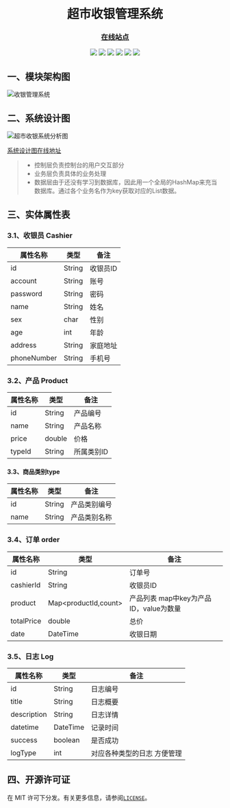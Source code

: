 
<html>
    <center>
    <h1 id="title">超市收银管理系统</h1>
    <h3><a href="https://shaoxiongdu.github.io/SupermarketCashRegisterSystem/#/" target="_blank">在线站点</a></h3>
    <img src="https://img.shields.io/badge/超市收银-管理系统-blue"/>
    <img src="https://img.shields.io/badge/收银-模块-blue"/>
    <img src="https://img.shields.io/badge/商品管理-模块-yellow"/>
    <img src="https://img.shields.io/badge/商品类型管理-模块-purple"/>
    <img src="https://img.shields.io/badge/收银员管理-模块-green"/>
    <img src="https://img.shields.io/badge/日志管理-模块-orange"/>
</center>
</html>

## 一、模块架构图

![收银管理系统](https://gitee.com/ShaoxiongDu/imageBed/raw/master/%E6%94%B6%E9%93%B6%E7%AE%A1%E7%90%86%E7%B3%BB%E7%BB%9F.png)

## 二、系统设计图

![超市收银系统分析图](https://gitee.com/ShaoxiongDu/imageBed/raw/master/%E8%B6%85%E5%B8%82%E6%94%B6%E9%93%B6%E7%B3%BB%E7%BB%9F%E5%88%86%E6%9E%90%E5%9B%BE.png)

[系统设计图在线地址](http://assets.processon.com/chart_image/613ff3df7d9c081bd8011e4b.png)

> - 控制层负责控制台的用户交互部分
> - 业务层负责具体的业务处理
> - 数据层由于还没有学习到数据库，因此用一个全局的HashMap来充当数据库。通过各个业务名作为key获取对应的List数据。

## 三、实体属性表

### 3.1、收银员 Cashier

| 属性名称    | 类型   | 备注     |
| ----------- | ------ | -------- |
| id          | String | 收银员ID |
| account     | String | 账号     |
| password    | String | 密码     |
| name        | String | 姓名     |
| sex         | char   | 性别     |
| age         | int    | 年龄     |
| address     | String | 家庭地址 |
| phoneNumber | String | 手机号   |

### 3.2、产品 Product

| 属性名称 | 类型   | 备注       |
| -------- | ------ | ---------- |
| id       | String | 产品编号   |
| name     | String | 产品名称   |
| price    | double | 价格       |
| typeId   | String | 所属类别ID |

#### 3.3、商品类别type

| 属性名称 | 类型   | 备注         |
| -------- | ------ | ------------ |
| id       | String | 产品类别编号 |
| name     | String | 产品类别名称 |

### 3.4、订单 order

| 属性名称   | 类型                 | 备注                                   |
| ---------- | -------------------- | -------------------------------------- |
| id         | String               | 订单号                                 |
| cashierId  | String               | 收银员ID                               |
| product    | Map<productId,count> | 产品列表 map中key为产品ID，value为数量 |
| totalPrice | double               | 总价                                   |
| date       | DateTime             | 收银日期                               |

### 3.5、日志 Log

| 属性名称    | 类型     | 备注                        |
| ----------- | -------- | --------------------------- |
| id          | String   | 日志编号                    |
| title       | String   | 日志概要                    |
| description | String   | 日志详情                    |
| datetime    | DateTime | 记录时间                    |
| success     | boolean  | 是否成功                    |
| logType     | int      | 对应各种类型的日志 方便管理 |

## 四、开源许可证
 
在 MIT 许可下分发。有关更多信息，请参阅[`LICENSE`](LICENSE)。
